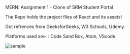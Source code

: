 MERN:
Assignment 1 - Clone of SRM Student Portal

The Repo holds the project files of React and its assets!

Got refrences from GeeksforGeeks, W3 Schools, Udemy.

Platforms used are- : Code Sand Box, Atom, VScode.

![sample](https://user-images.githubusercontent.com/90060588/157715533-475fdabe-a961-431a-b6f1-c11ee87612aa.png)
